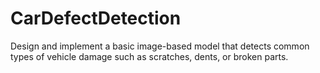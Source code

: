 # CarDefectDetection
Design and implement a basic image-based model that detects common types of vehicle damage such as scratches, dents, or broken parts. 
